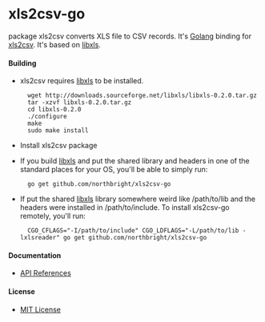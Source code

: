 # xls2csv-go

package xls2csv converts XLS file to CSV records. It's [Golang](https://golang.org) binding for [xls2csv](https://github.com/northbright/xls2csv). It's based on [libxls](http://libxls.sourceforge.net/).

#### Building
* xls2csv requires [libxls](http://libxls.sourceforge.net/) to be installed.

        wget http://downloads.sourceforge.net/libxls/libxls-0.2.0.tar.gz
        tar -xzvf libxls-0.2.0.tar.gz
        cd libxls-0.2.0
        ./configure
        make
        sudo make install 

*  Install xls2csv package

  * If you build [libxls](http://libxls.sourceforge.net/) and put the shared library and headers in one of the standard places for your OS, you'll be able to simply run:

          go get github.com/northbright/xls2csv-go

  * If put the shared [libxls](http://libxls.sourceforge.net/) library somewhere weird like /path/to/lib and the headers were installed in /path/to/include. To install xls2csv-go remotely, you'll run:

          CGO_CFLAGS="-I/path/to/include" CGO_LDFLAGS="-L/path/to/lib -lxlsreader" go get github.com/northbright/xls2csv-go

#### Documentation
* [API References](https://godoc.org/github.com/northbright/xls2csv-go/xls2csv)

#### License
* [MIT License](LICENSE)

